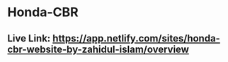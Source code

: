 # Honda-CBR

## Live Link: https://app.netlify.com/sites/honda-cbr-website-by-zahidul-islam/overview
